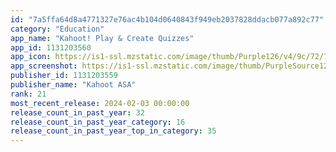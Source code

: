 ```yaml
---
id: "7a5ffa64d8a4771327e76ac4b104d0640843f949eb2037828ddacb077a892c77"
category: "Education"
app_name: "Kahoot! Play & Create Quizzes"
app_id: 1131203560
app_icon: https://is1-ssl.mzstatic.com/image/thumb/Purple126/v4/9c/72/7f/9c727fbb-1754-dbc3-008d-c228f0a13ce3/AppIcon-1x_U007emarketing-0-7-0-sRGB-85-220-0.png/1024x1024bb.png
app_screenshot: https://is1-ssl.mzstatic.com/image/thumb/PurpleSource126/v4/a8/e5/36/a8e536ad-b94f-8529-5e6f-d9b8a606272f/639150b2-32b7-4951-ac80-4cd3ebea6e01_2312_AppListing-phone65-update_1.jpg/1284x2778bb.png
publisher_id: 1131203559
publisher_name: "Kahoot ASA"
rank: 21
most_recent_release: 2024-02-03 00:00:00
release_count_in_past_year: 32
release_count_in_past_year_category: 16
release_count_in_past_year_top_in_category: 35
---
```

